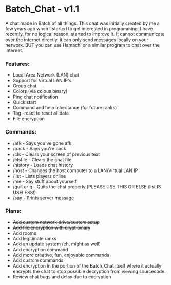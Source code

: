 Batch_Chat - v1.1
==========

A chat made in Batch of all things.
This chat was initially created by me a few years ago when I started
to get interested in programming.  I have recently, for no logical reason,
started to improve it.  It cannot communicate over the internet directly,
it can only send messages locally on your network.  BUT you can use Hamachi
or a similar program to chat over the internet.

### Features:
  - Local Area Network (LAN) chat
  - Support for Virtual LAN IP's
  - Group chat
  - Colors (via colous binary)
  - Ping chat notification
  - Quick start
  - Command and help inheritance (for future ranks)
  - Tag -reset to reset all data
  - File encryption

### Commands:
  - /afk - Says you've gone afk
  - /back - Says you're back
  - /cls - Clears your screen of previous text
  - /clsfile - Clears the chat file
  - /history - Loads chat history
  - /host - Changes the host computer to a
          LAN/Virtual LAN IP
  - /list - Lists players online
  - /me - Say stuff about yourself
  - /quit or q - Quits the chat properly
    (PLEASE USE THIS OR ELSE /list IS USELESS!)
  - /say - Prints server message





### Plans:
  - ~~Add custom network drive/custom setup~~
  - ~~Add file encryption with crypt binary~~
  - Add rooms
  - Add legitimate ranks
  - Add an update system (eh, might as well)
  - Add encryption command
  - Add more creative, fun, enjoyable commands
  - Add custom commands
  - Add encryption in the portion of the
      Batch_Chat itself where it actually
      encrypts the chat to stop possible
      decryption from viewing sourcecode.
  - Review chat bugs and delay due to encryption
















